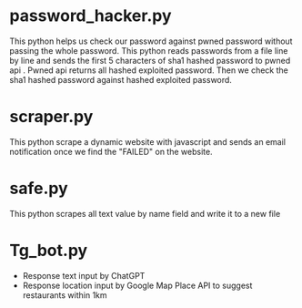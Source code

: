 # password_hacker.py
This python helps us check our password against pwned password without passing the whole password.
This python reads passwords from a file line by line and sends the first 5 characters of sha1 hashed password to pwned api . Pwned api returns all hashed exploited password. Then we check the sha1 hashed password against hashed exploited password. 

# scraper.py
This python scrape a dynamic website with javascript and sends an email notification once we find the "FAILED" on the website.

# safe.py
This python scrapes all text value by name field and write it to a new file

# Tg_bot.py
* Response text input by ChatGPT
* Response location input by Google Map Place API to suggest restaurants within 1km 
